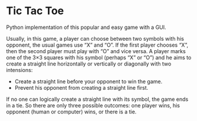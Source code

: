 # Tic Tac Toe
Python implementation of this popular and easy game with a GUI.

Usually, in this game, a player can choose between two symbols with his opponent, the usual games use “X” and “O”. If the first player chooses “X”, then the second player must play with “O” and vice versa. A player marks one of the 3×3 squares with his symbol (perhaps “X” or “O”) and he aims to create a straight line horizontally or vertically or diagonally with two intensions:

  - Create a straight line before your opponent to win the game.
  - Prevent his opponent from creating a straight line first.

If no one can logically create a straight line with its symbol, the game ends in a tie. So there are only three possible outcomes: one player wins, his opponent (human or computer) wins, or there is a tie.
